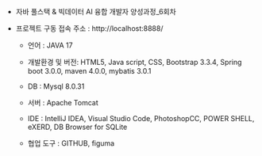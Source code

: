  - 자바 풀스택 & 빅데이터 AI 융합 개발자 양성과정_6회차
   
 - 프로젝트 구동 접속 주소 : http://localhost:8888/
   
   * 언어 : JAVA 17
     
   * 개발환경 및 버전: HTML5, Java script, CSS, Bootstrap 3.3.4, Spring boot 3.0.0, maven 4.0.0, mybatis 3.0.1
     
   * DB : Mysql 8.0.31
     
   * 서버 : Apache Tomcat
     
   * IDE : IntelliJ IDEA, Visual Studio Code, PhotoshopCC, POWER SHELL, eXERD, DB Browser for SQLite
     
   * 협업 도구 : GITHUB, figuma
     
